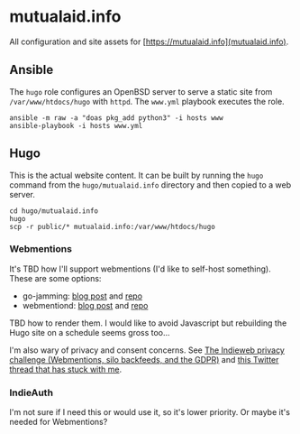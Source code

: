 # mutualaid.info

All configuration and site assets for [https://mutualaid.info](mutualaid.info).

## Ansible

The `hugo` role configures an OpenBSD server to serve a static site from `/var/www/htdocs/hugo` with `httpd`. The `www.yml` playbook executes the role.

```
ansible -m raw -a "doas pkg_add python3" -i hosts www
ansible-playbook -i hosts www.yml
```

## Hugo

This is the actual website content. It can be built by running the `hugo` command from the `hugo/mutualaid.info` directory and then copied to a web server.

```
cd hugo/mutualaid.info
hugo
scp -r public/* mutualaid.info:/var/www/htdocs/hugo
```

### Webmentions

It's TBD how I'll support webmentions (I'd like to self-host something). These are some options:

* go-jamming: [blog post](https://brainbaking.com/post/2021/05/beyond-webmention-io/) and [repo](https://github.com/wgroeneveld/go-jamming)
* webmentiond: [blog post](https://zerokspot.com/weblog/2020/06/14/setting-up-webmentiond/) and [repo](https://github.com/zerok/webmentiond)

TBD how to render them. I would like to avoid Javascript but rebuilding the Hugo site on a schedule seems gross too...

I'm also wary of privacy and consent concerns. See [The Indieweb privacy challenge (Webmentions, silo backfeeds, and the GDPR)](https://sebastiangreger.net/2018/05/indieweb-privacy-challenge-webmentions-backfeeds-gdpr/) and [this Twitter thread that has stuck with me](https://twitter.com/redlightvoices/status/1021747354398076928).

### IndieAuth

I'm not sure if I need this or would use it, so it's lower priority. Or maybe it's needed for Webmentions?